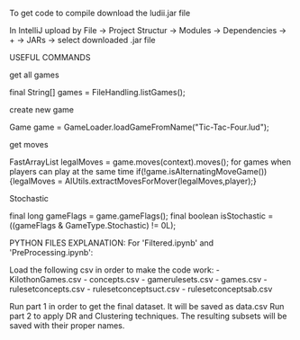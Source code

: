 To get code to compile download the ludii.jar file

In IntelliJ upload by File -> Project Structur -> Modules -> Dependencies -> + -> JARs -> select downloaded .jar file

USEFUL COMMANDS

get all games

final String[] games = FileHandling.listGames();

create new game

Game game = GameLoader.loadGameFromName("Tic-Tac-Four.lud");

get moves

FastArrayList<Move> legalMoves = game.moves(context).moves();
for games when players can play at the same time 
if(!game.isAlternatingMoveGame()){legalMoves = AIUtils.extractMovesForMover(legalMoves,player);}
	
Stochastic

final long gameFlags = game.gameFlags();
final boolean isStochastic = ((gameFlags & GameType.Stochastic) != 0L);


PYTHON FILES EXPLANATION:
For 'Filtered.ipynb' and 'PreProcessing.ipynb': 

Load the following csv in order to make the code work: 
	- KilothonGames.csv
	- concepts.csv
	- gamerulesets.csv
	- games.csv
	- rulesetconcepts.csv
	- rulesetconceptsuct.csv
	- rulesetconceptsab.csv
	
Run part 1 in order to get the final dataset. It will be saved as data.csv
Run part 2 to apply DR and Clustering techniques. The resulting subsets will be saved with their proper names.
	
	
